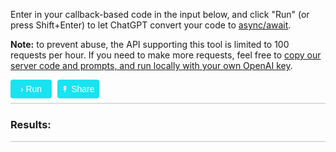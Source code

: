 Enter in your callback-based code in the input below, and click "Run" (or press Shift+Enter) to let ChatGPT convert your code to [async/await](https://asyncawait.net/).

**Note:** to prevent abuse, the API supporting this tool is limited to 100 requests per hour. If you need to make more requests, feel free to [copy our server code and prompts, and run locally with your own OpenAI key](https://github.com/mastering-js/masteringjs-backend/blob/main/awaitify.js).

<style>
  button.opt {
    background-color: #19E2F1;
    color: white;
    padding: 0.5em;
    margin-right: 0.33em;
    border-radius: 4px;
    cursor: pointer;
    border: 0px;
    margin-bottom: 0.5em;
    font-size: 1em;
    text-align: center;
  }
  button.opt:disabled {
    background-color: #ddd;
  }

  #masteringjs-leaderboard-banner {
    position: absolute;
    left: -350px;
    top: -125px;
  }

  @media (max-width: 1350px) {
    #masteringjs-leaderboard-banner {
      display: none;
    }
  }
</style>

<div>
<button class="opt" id="run" onclick="sendRequest()" style="width: 66px">&rsaquo; Run</button>
<button class="opt" id="share" onclick="tourl()">&Uarr; Share</button>
</div>
<div id="input" style="border: 1px solid #ddd"></div>

### Results:

<div id="output" style="border: 1px solid #ddd"></div>

<div id="masteringjs-leaderboard-banner"></div>

<div id="previous-requests"></div>

<script async="" defer="" crossorigin="anonymous" src="https://js.stratos.blue/stratos.js"></script>
<script>
  window.stratosSettings = {
    publisherId: '641a1e06290373f15cc3a920',
  };
  window.stratos = window.stratos || { queue: [] };
  window.stratos.queue.push(function() { 
    console.log('Stratos initialized!');
  });
</script>
<script src="https://cdn.jsdelivr.net/npm/vanillatoasts@1.3.0/vanillatoasts.js"></script>
<script src="../../codemirror-5.62.2/lib/codemirror.js"></script>
<link rel="stylesheet" href="../../codemirror-5.62.2/lib/codemirror.css">
<link rel="stylesheet" href="https://cdn.jsdelivr.net/npm/vanillatoasts@1.3.0/vanillatoasts.css">
<script src="../../codemirror-5.62.2/mode/javascript/javascript.js"></script>
<script>
  const input = CodeMirror(document.querySelector('#input'), {
    lineNumbers: true,
    tabSize: 2,
    value: window.location.hash ?
      JSON.parse(atob(window.location.hash.slice(1))).input :
      `doc.save(function(err) { console.log('Done!'); });\n`,
    mode: 'javascript'
  });
  const output = CodeMirror(document.querySelector('#output'), {
    lineNumbers: true,
    tabSize: 2,
    mode: 'javascript',
    value: window.location.hash ?
      JSON.parse(atob(window.location.hash.slice(1))).output :
      '',
    readOnly: true
  });
  input.setOption('extraKeys', {
    'Shift-Enter': function() {
      sendRequest();
    }
  });
  function tourl() {
    window.location.hash = btoa(JSON.stringify({
      input: input.getValue(),
      output: output.getValue()
    }));
  }
  const isLocalhost = window.location.hostname === 'localhost';
  const server = 'https://masteringjs-backend.netlify.app/.netlify/functions';
  let inProgress = false;
  let recentRequests = [];
  async function sendRequest() {
    if (inProgress) {
      return;
    }
    const controller = new AbortController();
    const signal = controller.signal;
    inProgress = true;
    const runButton = document.querySelector('#run');
    runButton.disabled = true;
    runButton.innerHTML = '.';
    let interval = setInterval(() => {
      if (runButton.innerHTML === '...') {
        runButton.innerHTML = '.';
      } else {
        runButton.innerHTML += '.';
      }
    }, 250);
    const code = input.getValue();
    if (!isLocalhost) {
      window.stratos.trackPrompt(code);
    }
    setTimeout(() => {
      if (inProgress) {
        VanillaToasts.create({
          title: 'Apologies',
          text: 'Sorry, this is taking longer than expected...',
          timeout: 10000,
          positionClass: 'bottomRight'
        });
      }
    }, 8000);
    setTimeout(() => {
      if (inProgress) {
        VanillaToasts.create({
          title: 'Time out',
          text: 'Sorry, that didn\'t work, the request timed out. Please try again.',
          timeout: 10000,
          positionClass: 'bottomRight'
        });
        controller.abort();
        throw new Error('Timed out')
      }
    }, 15000);
    fetch(
      server + '/awaitify',
      {
        method: 'POST',
        signal: signal,
        headers: { 'Content-Type': 'application/json' },
        body: JSON.stringify({
          code: code
        })
      }
    ).
      then(res => {
        if (res.status !== 200) {
          res.text().then(text => {
            VanillaToasts.create({
              title: 'Server Error',
              text: text,
              timeout: 10000,
              positionClass: 'bottomRight'
            });
          });
          throw new Error('Server responded with error');
        }
        return res.json();
      }).
      then(res => {
        console.log(res);
        output.setValue(res.content);
        const id = Date.now();
        recentRequests.push({ id: id, input: code, output: res.content });
        if (document.querySelector('#previous-requests').innerHTML === '') {
          document.querySelector('#previous-requests').innerHTML = '<h3>Previous Runs</h3>';
        }
        document.querySelector('#previous-requests').innerHTML += `
        <div>
          <pre style="cursor: pointer" onclick="setResult(${id})"><code class="language-javascript">${code}</code></pre>
        </div>
        `;
      }).
      finally(() => {
        inProgress = false;
        runButton.disabled = false;
        runButton.innerHTML = '&rsaquo; Run';
        clearInterval(interval);
      });
  }
  function setResult(id) {
    const request = recentRequests.find(r => r.id === id);
    input.setValue(request.input);
    output.setValue(request.input);
  }
</script>
